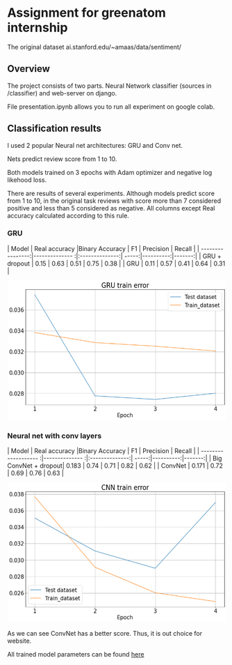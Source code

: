 # Assignment for greenatom internship

The original dataset ai.stanford.edu/~amaas/data/sentiment/

## Overview
The project consists of two parts. Neural Network classifier 
(sources in /classifier) and web-server on django.

File presentation.ipynb allows you to run all experiment on google colab.



## Classification results
I used 2 popular Neural net architectures: GRU and Conv net.

Nets predict review score from 1 to 10.

Both models trained on 3 epochs with Adam optimizer and negative log likehood loss.

There are results of several experiments. Although models predict 
score from 1 to 10, in the original task reviews with score more than 7 considered positive 
and less than 5 considered as negative. All columns except Real accuracy calculated according 
to this rule.  

### GRU

| Model            | Real accuracy  |Binary Accuracy | F1    | Precision | Recall |
| ----------------:|-------------- :|:--------------:| -----:|----------:|-------:|
| GRU + dropout    | 0.15           | 0.63           | 0.51  | 0.75      | 0.38   |
| GRU              | 0.11           | 0.57           | 0.41  | 0.64      | 0.31   |


<p align="center"><img src="/img/gru.png" width="600" height="320"/></p>

### Neural net with conv layers

| Model                | Real accuracy  |Binary Accuracy | F1    | Precision | Recall |
| ------------------- :|-------------- :|:--------------:| -----:|----------:|-------:|
| Big ConvNet + dropout| 0.183          | 0.74           | 0.71  | 0.82      | 0.62   |
| ConvNet              | 0.171          | 0.72           | 0.69  | 0.76      | 0.63   |

<p align="center"><img src="/img/cnn.png" width="600" height="320"/></p>

 As we can see ConvNet has a better score. Thus, it is out choice for website.
 
 All trained model parameters can be found [here](drive.google.com/drive/folders/1S7h-KGgstiYbPRJSlNR39ulGSEAArl_w?usp=sharing)
